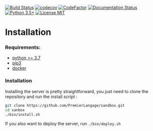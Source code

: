 [![Build Status](https://travis-ci.org/PremierLangage/sandbox.svg?branch=master)](https://travis-ci.org/PremierLangage/sandbox)
[![codecov](https://codecov.io/gh/PremierLangage/sandbox/branch/master/graph/badge.svg)](https://codecov.io/gh/PremierLangage/sandbox)
[![CodeFactor](https://www.codefactor.io/repository/github/PremierLangage/sandbox/badge)](https://www.codefactor.io/repository/github/PremierLangage/sandbox)
[![Documentation Status](https://readthedocs.org/projects/wimsapi/badge/?version=master)](https://wimsapi.readthedocs.io/?badge=master)
[![Python 3.5+](https://img.shields.io/badge/python-3.5+-brightgreen.svg)](#)
[![License MIT](https://img.shields.io/badge/license-MIT-brightgreen.svg)](https://github.com/PremierLangage/sandbox/blob/master/LICENSE)
 
# Installation

### Requirements:

- [python >= 3.7](https://www.python.org/)
- [pip3](https://pip.pypa.io/en/stable/installing/)
- [docker](https://docs.docker.com/engine/installation/linux/docker-ce/debian/)

### Installation

Installing the server is pretty straightforward, you just need to clone the repository and run
the install script :

```bash
git clone https://github.com/PremierLangage/sandbox.git
cd sanbox
./bin/install.sh  
```

If you also want to deploy the server, run `./bin/deploy.sh`